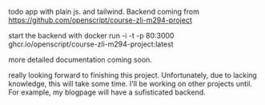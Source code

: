 todo app with plain js. and tailwind. Backend coming from https://github.com/openscript/course-zli-m294-project


start the backend with docker run -i -t -p 80:3000 ghcr.io/openscript/course-zli-m294-project:latest

more detailed documentation coming soon.

really looking forward to finishing this project. Unfortunately, due to lacking knowledge, this will take some time. I'll be working on other projects until.
For example, my blogpage will have a sufisticated backend. 
